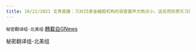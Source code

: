 ```yaml
---
title: 10/22/2021 文贵直播：习对25家金融股机构的调查雷声大雨点小，这反而将想灭习的人团结在一起
---
```

`秘密翻译组-北美组` [轉載自GNews](https://gnews.org/zh-hans/1613641/)

秘密翻译组-北美组

